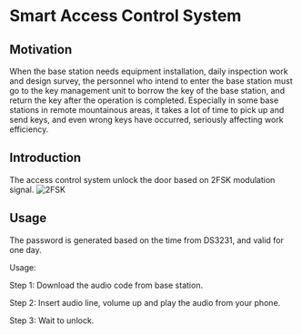 # Smart Access Control System

## Motivation

When the base station needs equipment installation, daily inspection work and design survey, the personnel who intend to enter the base station must go to the key management unit to borrow the key of the base station, and return the key after the operation is completed. Especially in some base stations in remote mountainous areas, it takes a lot of time to pick up and send keys, and even wrong keys have occurred, seriously affecting work efficiency.

## Introduction
The access control system unlock the door based on 2FSK modulation signal.
![2FSK](https://github.com/Oliverckb/Smart_access_control_system/assets/64025096/fed3ce84-dd3e-4175-8c34-494686f8ade8)

## Usage
The password is generated based on the time from DS3231, and valid for one day.

Usage: 

Step 1: Download the audio code from base station.

Step 2: Insert audio line, volume up and play the audio from your phone.

Step 3: Wait to unlock.
